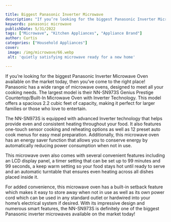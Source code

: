 ```yaml
---

title: Biggest Panasonic Inverter Microwave
description: "If you’re looking for the biggest Panasonic Inverter Microwave Oven available on the market today, then you’ve come to the right p...keep going and find out"
keywords: panasonic microwave
publishDate: 5/31/2022
tags: ["Microwave", "Kitchen Appliances", "Appliance Brand"]
author: Curtis
categories: ["Household Appliances"]
cover: 
 image: /img/microwave/66.webp
 alt: 'quietly satisfying microwave ready for a new home'

---
```


If you’re looking for the biggest Panasonic Inverter Microwave Oven available on the market today, then you’ve come to the right place! Panasonic has a wide range of microwave ovens, designed to meet all your cooking needs. The largest model is their NN-SN973S Genius Prestige Countertop/Built-In Microwave Oven with Inverter Technology. This model offers a spacious 2.2 cubic feet of capacity, making it perfect for larger families or those who love to entertain. 

The NN-SN973S is equipped with advanced Inverter technology that helps provide even and consistent heating throughout your food. It also features one-touch sensor cooking and reheating options as well as 12 preset auto cook menus for easy meal preparation. Additionally, this microwave oven has an energy saver function that allows you to conserve energy by automatically reducing power consumption when not in use. 

This microwave oven also comes with several convenient features including an LCD display panel, a timer setting that can be set up to 99 minutes and 99 seconds, a keep warm setting so your food stays hot until ready to serve and an automatic turntable that ensures even heating across all dishes placed inside it. 

For added convenience, this microwave oven has a built-in setback feature which makes it easy to store away when not in use as well as its own power cord which can be used in any standard outlet or hardwired into your home’s electrical system if desired. With its impressive design and numerous smart features, the NN-SN973S is definitely one of the biggest Panasonic inverter microwaves available on the market today!
